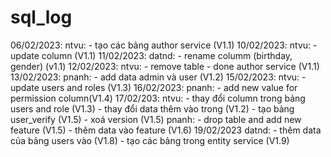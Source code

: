 # sql_log
06/02/2023:
ntvu:
    - tạo các bảng author service (V1.1)
10/02/2023:
ntvu:
    - update column (V1.1)
11/02/2023:
datnd:
    - rename columm (birthday, gender) (v1.1)
12/02/2023:
ntvu:
    - remove table 
    - done author service (V1.1)
13/02/2023:
pnanh:
    - add data admin và user (V1.2)
15/02/2023:
ntvu:
    - update users and roles (V1.3)
16/02/2023:
pnanh:
    - add new value for permission column(V1.4)
17/02/203:
ntvu:
    - thay đổi column trong bảng users and role (V1.3)
    - thay đổi data thêm vào trong (V1.2)
    - tạo bảng user_verify (V1.5)
    - xoá version (V1.5)
pnanh:
    - drop table and add new feature (V1.5)
    - thêm data vào feature (V1.6)
19/02/2023
datnd:
    - thêm data của bảng users vào (V1.8)
    - tạo các bảng trong entity service (V1.9)